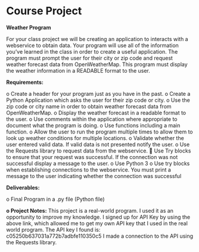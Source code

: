 # Course Project  
 
**Weather Program**

For your class project we will be creating an application to interacts with a webservice to obtain data. Your program will use all of the information you’ve learned in the class in order to create a useful application.
The program must prompt the user for their city or zip code and request weather forecast data from OpenWeatherMap.  This program must display the weather information in a READABLE format to the user.

**Requirements:**

o	Create a header for your program just as you have in the past.
o	Create a Python Application which asks the user for their zip code or city.
o	Use the zip code or city name in order to obtain weather forecast data from OpenWeatherMap.
o	Display the weather forecast in a readable format to the user.
o	Use comments within the application where appropriate to document what the program is doing.
o	Use functions including a main function.
o	Allow the user to run the program multiple times to allow them to look up weather conditions for multiple locations.
o	Validate whether the user entered valid data. If valid data is not presented notify the user.
o	Use the Requests library to request data from the webservice. 
	Use Try blocks to ensure that your request was successful. If the connection was not successful display a message to the user.
o	Use Python 3
o	Use try blocks when establishing connections to the webservice. You must print a message to the user indicating whether the connection was successful

**Deliverables:**

o	Final Program in a .py file (Python file)

**o	Project Notes:**
 This project is a real-world program. I used it as an opportunity to improve my knowledge.
 I signed up for API Key  by using the above link, which allowed me to get my own API key that I used in the real world program.
 The API key I found is: c05250b637031a772b7adbfe110350c5
 I made a connection to the API using the Requests library.
